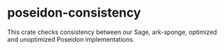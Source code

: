 # poseidon-consistency

This crate checks consistency between our Sage, ark-sponge, optimized and unoptimized
Poseidon implementations.

